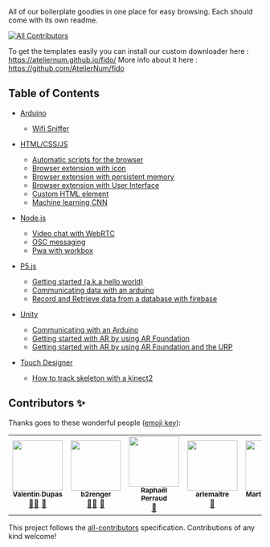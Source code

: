 All of our boilerplate goodies in one place for easy browsing. Each should come with its own readme.

<!-- ALL-CONTRIBUTORS-BADGE:START - Do not remove or modify this section -->
[![All Contributors](https://img.shields.io/badge/all_contributors-5-orange.svg?style=flat-square)](#contributors-)
<!-- ALL-CONTRIBUTORS-BADGE:END -->

To get the templates easily you can install our custom downloader here : https://ateliernum.github.io/fido/
More info about it here : https://github.com/AtelierNum/fido

## Table of Contents

- [Arduino](Arduino)

  - [Wifi Sniffer](Arduino/Wifi_sniffer)

- [HTML/CSS/JS](HTML-CSS-JS)

  - [Automatic scripts for the browser](HTML-CSS-JS/browser_script)
  - [Browser extension with icon](HTML-CSS-JS/browser_extension_with_icon)
  - [Browser extension with persistent memory](HTML-CSS-JS/browser_extension_with_persistent_variables)
  - [Browser extension with User Interface](HTML-CSS-JS/browser_extension_with_UI)
  - [Custom HTML element](HTML-CSS-JS/custom_element)
  - [Machine learning CNN](HTML-CSS-JS/machine_learning_CNN)

- [Node.js](nodeJS)

  - [Video chat with WebRTC](nodeJS/webRTC)
  - [OSC messaging](nodeJS/osc)
  - [Pwa with workbox](nodeJS/pwa_with_workbox)

- [P5.js](p5JS)

  - [Getting started (a.k.a hello world)](p5JS/hello_world)
  - [Communicating data with an arduino](p5JS/with_arduino_over_serial)
  - [Record and Retrieve data from a database with firebase](p5JS/database_with_firebase)

- [Unity](Unity)

  - [Communicating with an Arduino](Unity/Arduino_Unity_communication)
  - [Getting started with AR by using AR Foundation](Unity/hello_AR_Foundation)
  - [Getting started with AR by using AR Foundation and the URP](Unity/hello_AR_Foundation_with_URP)

- [Touch Designer](TouchDesigner)

  - [How to track skeleton with a kinect2](TouchDesigner/SkeletonTracking_with_kinect2/)

## Contributors ✨

Thanks goes to these wonderful people ([emoji key](https://allcontributors.org/docs/en/emoji-key)):

<!-- ALL-CONTRIBUTORS-LIST:START - Do not remove or modify this section -->
<!-- prettier-ignore-start -->
<!-- markdownlint-disable -->
<table>
  <tr>
    <td align="center"><a href="https://github.com/zhakkarn"><img src="https://avatars.githubusercontent.com/u/6611316?v=4?s=100" width="100px;" alt=""/><br /><sub><b>Valentin Dupas</b></sub></a><br /><a href="#mentoring-zhakkarn" title="Mentoring">🧑‍🏫</a> <a href="#templates-zhakkarn" title="Has published some templates">📝</a></td>
    <td align="center"><a href="http://b2renger.github.io/"><img src="https://avatars.githubusercontent.com/u/1818874?v=4?s=100" width="100px;" alt=""/><br /><sub><b>b2renger</b></sub></a><br /><a href="#mentoring-b2renger" title="Mentoring">🧑‍🏫</a> <a href="#templates-b2renger" title="Has published some templates">📝</a></td>
    <td align="center"><a href="https://github.com/R4ph3rd"><img src="https://avatars.githubusercontent.com/u/43202876?v=4?s=100" width="100px;" alt=""/><br /><sub><b>Raphaël Perraud</b></sub></a><br /><a href="#templates-R4ph3rd" title="Has published some templates">📝</a></td>
    <td align="center"><a href="https://www.armandlemaitre.fr/"><img src="https://avatars.githubusercontent.com/u/33665471?v=4?s=100" width="100px;" alt=""/><br /><sub><b>arlemaitre</b></sub></a><br /><a href="#templates-arlemaitre" title="Has published some templates">📝</a></td>
    <td align="center"><a href="https://github.com/MartinCailleau"><img src="https://avatars.githubusercontent.com/u/3032847?v=4?s=100" width="100px;" alt=""/><br /><sub><b>Martin Cailleau</b></sub></a><br /><a href="#templates-MartinCailleau" title="Has published some templates">📝</a></td>
  </tr>
</table>

<!-- markdownlint-restore -->
<!-- prettier-ignore-end -->

<!-- ALL-CONTRIBUTORS-LIST:END -->

This project follows the [all-contributors](https://github.com/all-contributors/all-contributors) specification. Contributions of any kind welcome!
